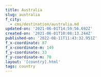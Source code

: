 ```yaml
---
title: Australia
slug: australia
f_city:
  - cms/destination/australia.md
updated-on: '2021-06-01T14:59:56.692Z'
created-on: '2021-06-01T10:08:13.244Z'
published-on: '2022-08-11T11:43:32.951Z'
f_x-coordinate: 87
f_x-coordinate-m: 149
f_y-coordinate: 33
f_y-coordinate-m: 70
layout: '[country].html'
tags: country
---
```




